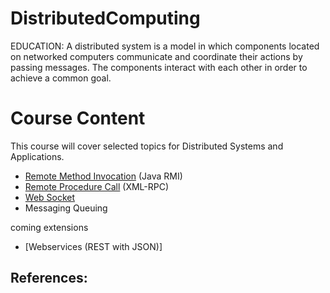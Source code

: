 # DistributedComputing
EDUCATION:  A distributed system is a model in which components located on networked computers communicate and coordinate their actions by passing messages. The components interact with each other in order to achieve a common goal.


# Course Content

This course will cover selected topics for Distributed Systems and Applications.

- [Remote Method Invocation](https://github.com/michaelulm/DistributedComputing/blob/master/Remote%20Method%20Invocation/README.md "Remote Method Invocation") (Java RMI)
- [Remote Procedure Call](https://github.com/michaelulm/DistributedComputing/tree/master/Remote%20Procedure%20Calls/README.md "Remote Procedure Call") (XML-RPC)
- [Web Socket](https://github.com/michaelulm/DistributedComputing/tree/master/Web%20Socket/README.md "Web Socket")
- Messaging Queuing

coming extensions

- [Webservices (REST with JSON)]


References:
-------------------------------------------------------------------------------
